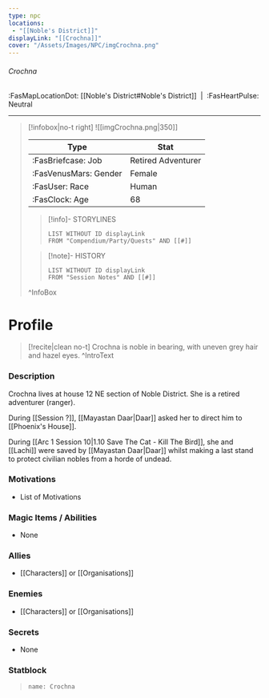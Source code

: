 ```yaml
---
type: npc
locations:
 - "[[Noble's District]]"
displayLink: "[[Crochna]]"
cover: "/Assets/Images/NPC/imgCrochna.png"
---
```

###### Crochna
<span class="sub2">:FasMapLocationDot: [[Noble's District#Noble's District]]&nbsp;&nbsp;|&nbsp;&nbsp;:FasHeartPulse: Neutral </span>
___

> [!infobox|no-t right]
> ![[imgCrochna.png|350]]
>
> | Type | Stat |
> | ---- | ---- |
> | :FasBriefcase: Job |  Retired Adventurer |
> | :FasVenusMars: Gender | Female |
> | :FasUser: Race | Human |
> | :FasClock: Age | 68 |
>
>> [!info]- STORYLINES
>>```dataview
>>LIST WITHOUT ID displayLink
>>FROM "Compendium/Party/Quests" AND [[#]]
>
>>[!note]- HISTORY
>>```dataview
>>LIST WITHOUT ID displayLink
>>FROM "Session Notes" AND [[#]]
>
>^InfoBox

# Profile

> [!recite|clean no-t]
>	Crochna is noble in bearing, with uneven grey hair and hazel eyes.
>^IntroText

### Description
Crochna lives at house 12 NE section of Noble District. She is a retired adventurer (ranger).

During [[Session ?]], [[Mayastan Daar|Daar]] asked her to direct him to [[Phoenix's House]].

During [[Arc 1 Session 10|1.10 Save The Cat - Kill The Bird]], she and [[Lachi]] were saved by [[Mayastan Daar|Daar]] whilst making a last stand to protect civilian nobles from a horde of undead.

### Motivations
- List of Motivations

### Magic Items / Abilities
- None

### Allies
- [[Characters]] or [[Organisations]]

### Enemies
- [[Characters]] or [[Organisations]]

### Secrets
- None

### Statblock

>```statblock
>name: Crochna


